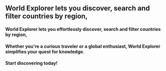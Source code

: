 ## World Explorer lets you discover, search and filter countries by region,

#### World Explorer lets you effortlessly discover, search and filter countries by region,
#### Whether you're a curious traveler or a global enthusiast, World Explorer simplifies your quest for knowledge. 
#### Start discovering today!

